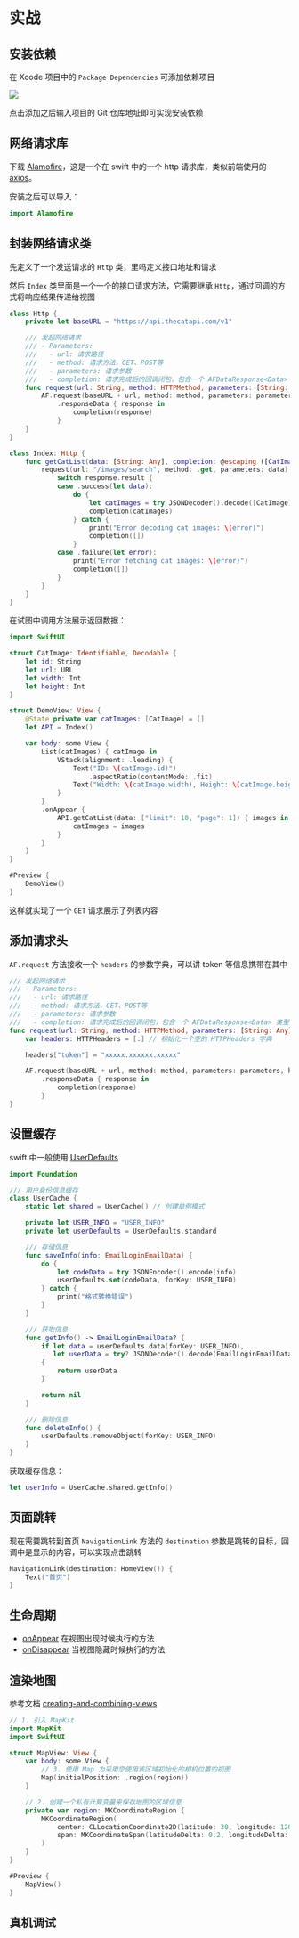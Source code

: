 # 实战

## 安装依赖

在 Xcode 项目中的 `Package Dependencies` 可添加依赖项目

![](./images/1.jpg)

点击添加之后输入项目的 Git 仓库地址即可实现安装依赖

## 网络请求库

下载 [Alamofire](https://github.com/Alamofire/Alamofire)，这是一个在 swift 中的一个 http 请求库，类似前端使用的 [axios](https://github.com/axios/axios)。

安装之后可以导入：

```swift
import Alamofire
```

## 封装网络请求类

先定义了一个发送请求的 `Http` 类，里吗定义接口地址和请求

然后 `Index` 类里面是一个一个的接口请求方法，它需要继承 `Http`，通过回调的方式将响应结果传递给视图

```swift
class Http {
    private let baseURL = "https://api.thecatapi.com/v1"

    /// 发起网络请求
    /// - Parameters:
    ///   - url: 请求路径
    ///   - method: 请求方法，GET、POST等
    ///   - parameters: 请求参数
    ///   - completion: 请求完成后的回调闭包，包含一个 AFDataResponse<Data> 类型的参数
    func request(url: String, method: HTTPMethod, parameters: [String: Any]?, completion: @escaping (AFDataResponse<Data>) -> Void) {
        AF.request(baseURL + url, method: method, parameters: parameters)
            .responseData { response in
                completion(response)
            }
    }
}

class Index: Http {
    func getCatList(data: [String: Any], completion: @escaping ([CatImage]) -> Void) {
        request(url: "/images/search", method: .get, parameters: data) { response in
            switch response.result {
            case .success(let data):
                do {
                    let catImages = try JSONDecoder().decode([CatImage].self, from: data)
                    completion(catImages)
                } catch {
                    print("Error decoding cat images: \(error)")
                    completion([])
                }
            case .failure(let error):
                print("Error fetching cat images: \(error)")
                completion([])
            }
        }
    }
}
```

在试图中调用方法展示返回数据：

```swift
import SwiftUI

struct CatImage: Identifiable, Decodable {
    let id: String
    let url: URL
    let width: Int
    let height: Int
}

struct DemoView: View {
    @State private var catImages: [CatImage] = []
    let API = Index()

    var body: some View {
        List(catImages) { catImage in
            VStack(alignment: .leading) {
                Text("ID: \(catImage.id)")
                    .aspectRatio(contentMode: .fit)
                Text("Width: \(catImage.width), Height: \(catImage.height)")
            }
        }
        .onAppear {
            API.getCatList(data: ["limit": 10, "page": 1]) { images in
                catImages = images
            }
        }
    }
}

#Preview {
    DemoView()
}
```

这样就实现了一个 `GET` 请求展示了列表内容

## 添加请求头

`AF.request` 方法接收一个 `headers` 的参数字典，可以讲 token 等信息携带在其中

```swift
/// 发起网络请求
/// - Parameters:
///   - url: 请求路径
///   - method: 请求方法，GET、POST等
///   - parameters: 请求参数
///   - completion: 请求完成后的回调闭包，包含一个 AFDataResponse<Data> 类型的参数
func request(url: String, method: HTTPMethod, parameters: [String: Any]?, completion: @escaping (AFDataResponse<Data>) -> Void) {
    var headers: HTTPHeaders = [:] // 初始化一个空的 HTTPHeaders 字典

    headers["token"] = "xxxxx.xxxxxx.xxxxx"

    AF.request(baseURL + url, method: method, parameters: parameters, headers: headers)
        .responseData { response in
            completion(response)
        }
}
```

## 设置缓存

swift 中一般使用 [UserDefaults](https://developer.apple.com/documentation/foundation/userdefaults/)

```swift
import Foundation

/// 用户身份信息缓存
class UserCache {
    static let shared = UserCache() // 创建单例模式

    private let USER_INFO = "USER_INFO"
    private let userDefaults = UserDefaults.standard

    /// 存储信息
    func saveInfo(info: EmailLoginEmailData) {
        do {
            let codeData = try JSONEncoder().encode(info)
            userDefaults.set(codeData, forKey: USER_INFO)
        } catch {
            print("格式转换错误")
        }
    }

    /// 获取信息
    func getInfo() -> EmailLoginEmailData? {
        if let data = userDefaults.data(forKey: USER_INFO),
           let userData = try? JSONDecoder().decode(EmailLoginEmailData.self, from: data)
        {
            return userData
        }

        return nil
    }

    /// 删除信息
    func deleteInfo() {
        userDefaults.removeObject(forKey: USER_INFO)
    }
}
```

获取缓存信息：

```swift
let userInfo = UserCache.shared.getInfo()
```

## 页面跳转

现在需要跳转到首页 `NavigationLink` 方法的 `destination` 参数是跳转的目标，回调中是显示的内容，可以实现点击跳转

```swift
NavigationLink(destination: HomeView()) {
    Text("首页")
}
```

## 生命周期

- [onAppear](<https://developer.apple.com/documentation/swiftui/view/onappear(perform:)/>) 在视图出现时候执行的方法
- [onDisappear](<https://developer.apple.com/documentation/swiftui/view/ondisappear(perform:)/>) 当视图隐藏时候执行的方法

## 渲染地图

参考文档 [creating-and-combining-views](https://developer.apple.com/tutorials/swiftui/creating-and-combining-views)

```swift
// 1. 引入 MapKit
import MapKit
import SwiftUI

struct MapView: View {
    var body: some View {
        // 3. 使用 Map 为采用您使用该区域初始化的相机位置的视图
        Map(initialPosition: .region(region))
    }

    // 2. 创建一个私有计算变量来保存地图的区域信息
    private var region: MKCoordinateRegion {
        MKCoordinateRegion(
            center: CLLocationCoordinate2D(latitude: 30, longitude: 120),
            span: MKCoordinateSpan(latitudeDelta: 0.2, longitudeDelta: 0.2)
        )
    }
}

#Preview {
    MapView()
}
```

## 真机调试
